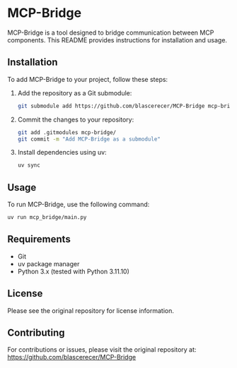 # MCP-Bridge

MCP-Bridge is a tool designed to bridge communication between MCP components. This README provides instructions for installation and usage.

## Installation

To add MCP-Bridge to your project, follow these steps:

1. Add the repository as a Git submodule:
   ```bash
   git submodule add https://github.com/blascerecer/MCP-Bridge mcp-bridge/
   ```

2. Commit the changes to your repository:
   ```bash
   git add .gitmodules mcp-bridge/
   git commit -m "Add MCP-Bridge as a submodule"
   ```

3. Install dependencies using uv:
   ```bash
   uv sync
   ```

## Usage

To run MCP-Bridge, use the following command:

```bash
uv run mcp_bridge/main.py
```

## Requirements

- Git
- uv package manager
- Python 3.x (tested with Python 3.11.10)

## License

Please see the original repository for license information.

## Contributing

For contributions or issues, please visit the original repository at:
https://github.com/blascerecer/MCP-Bridge